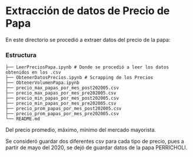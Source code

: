 # Extracción de datos de Precio de Papa

En este directorio se procedió a extraer datos del precio de la papa:

### Estructura

```
├── LeerPreciosPapa.ipynb # Donde se procedió a leer los datos obtenidos en los .csv
├── ObtenerDatosPrecios.ipynb # Scrapping de los Precios
├── ObtenerVolumenPapa.ipynb
├── precio_max_papas_por_mes_post202005.csv
├── precio_max_papas_por_mes_pre202005.csv
├── precio_min_papas_por_mes_post202005.csv
├── precio_min_papas_por_mes_pre202005.csv
├── precio_prom_papas_por_mes_post202005.csv
├── precio_prom_papas_por_mes_pre202005.csv
└── README.md
```


Del precio promedio, máximo, mínimo del mercado mayorista. 

Se consideró guardar dos diferentes csv para cada tipo de precio, pues a partir de mayo del 2020, se dejó de guardar datos de la papa PERRICHOLI.